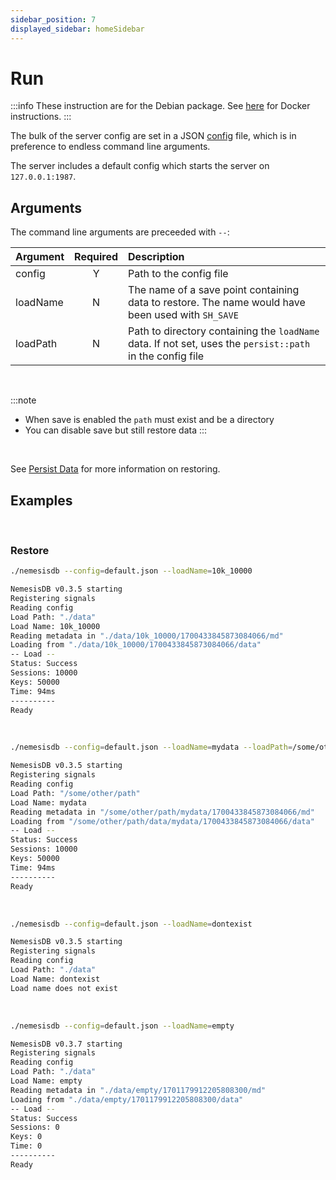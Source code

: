 ```yaml
---
sidebar_position: 7
displayed_sidebar: homeSidebar
---
```


# Run

:::info
These instruction are for the Debian package. See [here](/category/docker) for Docker instructions.
:::

The bulk of the server config are set in a JSON [config](./config) file, which is in preference to endless command line arguments.

The server includes a default config which starts the server on `127.0.0.1:1987`.


## Arguments

The command line arguments are preceeded with `--`:

|Argument|Required|Description|
|:---|:---:|:---|
|config|Y|Path to the config file|
|loadName|N|The name of a save point containing data to restore. The name would have been used with `SH_SAVE`|
|loadPath|N|Path to directory containing the `loadName` data. If not set, uses the `persist::path` in the config file|

<br/>

:::note
- When save is enabled the `path` must exist and be a directory
- You can disable save but still restore data
:::


<br/>

See [Persist Data](./persist) for more information on restoring.


## Examples

<br/>

### Restore

```bash title="Start and restore, using path in config"
./nemesisdb --config=default.json --loadName=10k_10000

NemesisDB v0.3.5 starting
Registering signals
Reading config
Load Path: "./data"
Load Name: 10k_10000
Reading metadata in "./data/10k_10000/1700433845873084066/md"
Loading from "./data/10k_10000/1700433845873084066/data"
-- Load --
Status: Success
Sessions: 10000
Keys: 50000
Time: 94ms
----------
Ready
```

<br/>

```bash title="Start and restore with alternative path"
./nemesisdb --config=default.json --loadName=mydata --loadPath=/some/other/path

NemesisDB v0.3.5 starting
Registering signals
Reading config
Load Path: "/some/other/path"
Load Name: mydata
Reading metadata in "/some/other/path/mydata/1700433845873084066/md"
Loading from "/some/other/path/data/mydata/1700433845873084066/data"
-- Load --
Status: Success
Sessions: 10000
Keys: 50000
Time: 94ms
----------
Ready
```

<br/>


```bash title="Load name does not exist"
./nemesisdb --config=default.json --loadName=dontexist

NemesisDB v0.3.5 starting
Registering signals
Reading config
Load Path: "./data"
Load Name: dontexist
Load name does not exist
```

<br/>


```bash title="Load name exists but contains no data (not an error)"
./nemesisdb --config=default.json --loadName=empty

NemesisDB v0.3.7 starting
Registering signals
Reading config
Load Path: "./data"
Load Name: empty
Reading metadata in "./data/empty/1701179912205808300/md"
Loading from "./data/empty/1701179912205808300/data"
-- Load --
Status: Success 
Sessions: 0
Keys: 0
Time: 0
----------
Ready
```

